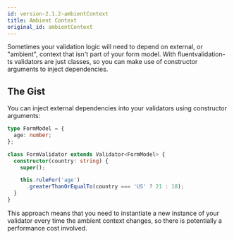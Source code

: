```yaml
---
id: version-2.1.2-ambientContext
title: Ambient Context
original_id: ambientContext
---
```


Sometimes your validation logic will need to depend on external, or "ambient", context that isn't part of your form model. With fluentvalidation-ts validators are just classes, so you can make use of constructor arguments to inject dependencies.

## The Gist

You can inject external dependencies into your validators using constructor arguments:

```typescript
type FormModel = {
  age: number;
};

class FormValidator extends Validator<FormModel> {
  constructor(country: string) {
    super();

    this.ruleFor('age')
      .greaterThanOrEqualTo(country === 'US' ? 21 : 18);
  }
}
```

This approach means that you need to instantiate a new instance of your validator every time the ambient context changes, so there is potentially a performance cost involved.
